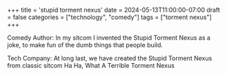+++
title = 'stupid torment nexus'
date = 2024-05-13T11:00:00-07:00
draft = false
categories = ["technology", "comedy"]
tags = ["torment nexus"]
+++

Comedy Author: In my sitcom I invented the Stupid Torment Nexus as a joke, to make fun of the dumb things that people build.

Tech Company: At long last, we have created the Stupid Torment Nexus from classic sitcom Ha Ha, What A Terrible Torment Nexus